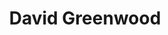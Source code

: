 ---
title: "David Greenwood"

events:                      # List of events sponsored
  - "13-london"

# Sponsorship amount/resource for each event
13-london: "£120"
---
